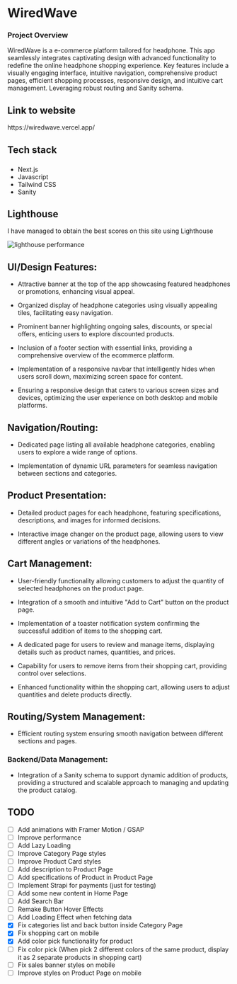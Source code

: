 
# WiredWave

### Project Overview

WiredWave is a e-commerce platform tailored for headphone. This app seamlessly integrates captivating design with advanced functionality to redefine the online headphone shopping experience. Key features include a visually engaging interface, intuitive navigation, comprehensive product pages, efficient shopping processes, responsive design, and intuitive cart management. Leveraging robust routing and Sanity schema.



<h2 align="left">Link to website</h2>
https://wiredwave.vercel.app/

<h2 align="left">Tech stack</h2>

###

- Next.js
- Javascript
- Tailwind CSS
- Sanity

###



<h2 align="left">Lighthouse</h2>
I have managed to obtain the best scores on this site using Lighthouse

![lighthouse performance](https://i.imgur.com/L5BjVwr.png)




<h2 align="left">UI/Design Features:</h2>



   - Attractive banner at the top of the app showcasing featured headphones or promotions, enhancing visual appeal.

   - Organized display of headphone categories using visually appealing tiles, facilitating easy navigation.

   - Prominent banner highlighting ongoing sales, discounts, or special offers, enticing users to explore discounted products.

   - Inclusion of a footer section with essential links, providing a comprehensive overview of the ecommerce platform.

   - Implementation of a responsive navbar that intelligently hides when users scroll down, maximizing screen space for content.

   - Ensuring a responsive design that caters to various screen sizes and devices, optimizing the user experience on both desktop and mobile platforms.



<h2 align="left">Navigation/Routing:</h2>

   - Dedicated page listing all available headphone categories, enabling users to explore a wide range of options.

   - Implementation of dynamic URL parameters for seamless navigation between sections and categories.




<h2 align="left">Product Presentation:</h2>

   - Detailed product pages for each headphone, featuring specifications, descriptions, and images for informed decisions.

   - Interactive image changer on the product page, allowing users to view different angles or variations of the headphones.



<h2 align="left">Cart Management:</h2>

  - User-friendly functionality allowing customers to adjust the quantity of selected headphones on the product page.

  - Integration of a smooth and intuitive "Add to Cart" button on the product page.


  - Implementation of a toaster notification system confirming the successful addition of items to the shopping cart.

 
  - A dedicated page for users to review and manage items, displaying details such as product names, quantities, and prices.


  - Capability for users to remove items from their shopping cart, providing control over selections.


  - Enhanced functionality within the shopping cart, allowing users to adjust quantities and delete products directly.


<h2 align="left">Routing/System Management:</h2>


  - Efficient routing system ensuring smooth navigation between different sections and pages.


### Backend/Data Management:

  - Integration of a Sanity schema to support dynamic addition of products, providing a structured and scalable approach to managing and updating the product catalog.


## TODO

- [ ] Add animations with Framer Motion / GSAP
- [ ] Improve performance
- [ ] Add Lazy Loading
- [ ] Improve Category Page styles
- [ ] Improve Product Card styles
- [ ] Add description to Product Page
- [ ] Add specifications of Product in Product Page
- [ ] Implement Strapi for payments (just for testing)
- [ ] Add some new content in Home Page
- [ ] Add Search Bar
- [ ] Remake Button Hover Effects
- [ ] Add Loading Effect when fetching data
- [x] Fix categories list and back button inside Category Page
- [x] Fix shopping cart on mobile
- [x] Add color pick functionality for product
- [ ] Fix color pick (When pick 2 different colors of the same product, display it as 2 separate products in shopping cart)
- [ ] Fix sales banner styles on mobile
- [ ] Improve styles on Product Page on mobile
